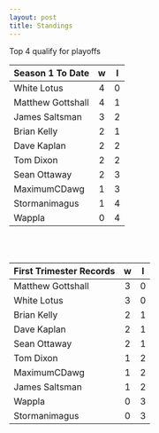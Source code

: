 ```yaml
---
layout: post
title: Standings
---
```



Top 4 qualify for playoffs

|  **Season 1 To Date** | **w**  | **l**  |
| --- |:---:|:---:|
| White Lotus  | 4 | 0 |
| Matthew Gottshall | 4 | 1 |
| James Saltsman | 3 | 2 |
| Brian Kelly | 2 | 1 |
| Dave Kaplan  | 2 | 2 |
| Tom Dixon  | 2 | 2 |
| Sean Ottaway | 2 | 3 |
| MaximumCDawg | 1 | 3 |
| Stormanimagus | 1 | 4 |
| Wappla | 0 | 4 |


<br /><br />

|  **First Trimester Records** | **w**  | **l**  |
| --- |:---:|:---:|
| Matthew Gottshall | 3 | 0 |
| White Lotus  | 3 | 0 |
| Brian Kelly | 2 | 1 |
| Dave Kaplan  | 2 | 1 |
| Sean Ottaway | 2 | 1 |
| Tom Dixon  | 1 | 2 |
| MaximumCDawg | 1 | 2 |
| James Saltsman | 1 | 2 |
| Wappla | 0 | 3 |
| Stormanimagus | 0 | 3 |


